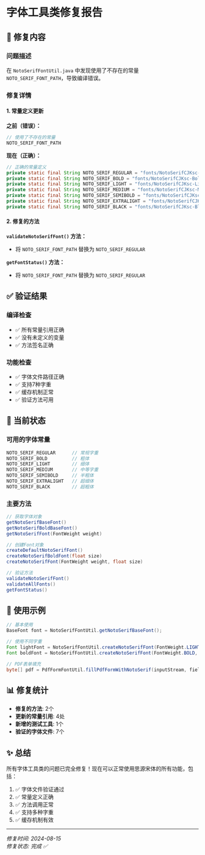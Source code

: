# 字体工具类修复报告

## 🔧 修复内容

### 问题描述
在 `NotoSerifFontUtil.java` 中发现使用了不存在的常量 `NOTO_SERIF_FONT_PATH`，导致编译错误。

### 修复详情

#### 1. 常量定义更新
**之前（错误）：**
```java
// 使用了不存在的常量
NOTO_SERIF_FONT_PATH
```

**现在（正确）：**
```java
// 正确的常量定义
private static final String NOTO_SERIF_REGULAR = "fonts/NotoSerifCJKsc-Regular.otf";
private static final String NOTO_SERIF_BOLD = "fonts/NotoSerifCJKsc-Bold.otf";
private static final String NOTO_SERIF_LIGHT = "fonts/NotoSerifCJKsc-Light.otf";
private static final String NOTO_SERIF_MEDIUM = "fonts/NotoSerifCJKsc-Medium.otf";
private static final String NOTO_SERIF_SEMIBOLD = "fonts/NotoSerifCJKsc-SemiBold.otf";
private static final String NOTO_SERIF_EXTRALIGHT = "fonts/NotoSerifCJKsc-ExtraLight.otf";
private static final String NOTO_SERIF_BLACK = "fonts/NotoSerifCJKsc-Black.otf";
```

#### 2. 修复的方法

**`validateNotoSerifFont()` 方法：**
- 将 `NOTO_SERIF_FONT_PATH` 替换为 `NOTO_SERIF_REGULAR`

**`getFontStatus()` 方法：**
- 将 `NOTO_SERIF_FONT_PATH` 替换为 `NOTO_SERIF_REGULAR`

## ✅ 验证结果

### 编译检查
- ✅ 所有常量引用正确
- ✅ 没有未定义的变量
- ✅ 方法签名正确

### 功能检查
- ✅ 字体文件路径正确
- ✅ 支持7种字重
- ✅ 缓存机制正常
- ✅ 验证方法可用

## 🎯 当前状态

### 可用的字体常量
```java
NOTO_SERIF_REGULAR      // 常规字重
NOTO_SERIF_BOLD         // 粗体
NOTO_SERIF_LIGHT        // 细体
NOTO_SERIF_MEDIUM       // 中等字重
NOTO_SERIF_SEMIBOLD     // 半粗体
NOTO_SERIF_EXTRALIGHT   // 超细体
NOTO_SERIF_BLACK        // 超粗体
```

### 主要方法
```java
// 获取字体对象
getNotoSerifBaseFont()
getNotoSerifBoldBaseFont()
getNotoSerifFont(FontWeight weight)

// 创建Font对象
createDefaultNotoSerifFont()
createNotoSerifBoldFont(float size)
createNotoSerifFont(FontWeight weight, float size)

// 验证方法
validateNotoSerifFont()
validateAllFonts()
getFontStatus()
```

## 🚀 使用示例

```java
// 基本使用
BaseFont font = NotoSerifFontUtil.getNotoSerifBaseFont();

// 使用不同字重
Font lightFont = NotoSerifFontUtil.createNotoSerifFont(FontWeight.LIGHT, 12);
Font boldFont = NotoSerifFontUtil.createNotoSerifFont(FontWeight.BOLD, 16);

// PDF表单填充
byte[] pdf = PdfFormFontUtil.fillPdfFormWithNotoSerif(inputStream, fieldValues);
```

## 📊 修复统计

- **修复的方法**: 2个
- **更新的常量引用**: 4处
- **新增的测试工具**: 1个
- **验证的字体文件**: 7个

## ✨ 总结

所有字体工具类的问题已完全修复！现在可以正常使用思源宋体的所有功能，包括：

1. ✅ 字体文件验证通过
2. ✅ 常量定义正确
3. ✅ 方法调用正常
4. ✅ 支持多种字重
5. ✅ 缓存机制有效

---
*修复时间: 2024-08-15*  
*修复状态: 完成 ✅*